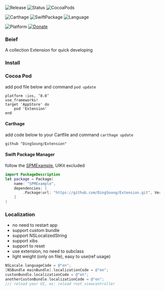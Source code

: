 ![Release](https://img.shields.io/github/release/DingSoung/Extension.svg)
![Status](https://travis-ci.org/DingSoung/Extension.svg?branch=master)
![CocoaPods](https://img.shields.io/cocoapods/v/Extension.svg)

![Carthage](https://img.shields.io/badge/Carthage-compatible-5CC9F5.svg?style=flat)
![SwiftPackage](https://img.shields.io/badge/SwiftPackage-compatible-E66848.svg?style=flat)
![Language](https://img.shields.io/badge/Swift-3.1-FFAC45.svg?style=flat)

![Platform](http://img.shields.io/badge/Platform-iOS|tvOS|macOS|watchOS-E9C2BD.svg?style=flat)
[![Donate](https://img.shields.io/badge/Donate-PayPal-9EA59D.svg)](https://paypal.me/DingSongwen)

### Beief

 A collection Extension for quick developing

### Install
### Cocoa Pod

add pod file below and command `pod update`

```shell
platform :ios, ‘8.0’
use_frameworks!
target 'AppStore' do
	pod	'Extension'
end
```

#### Carthage

add code below to your Cartfile and command `carthage update`

```shell
github "DingSoung/Extension"
```

#### Swift Package Manager

follow the [SPMExample](https://github.com/DingSoung/SPMExample), UIKit excluded

```swift
import PackageDescription
let package = Package(
    name: "SPMExample",
    dependencies: [
        .Package(url: "https://github.com/DingSoung/Extension.git", Version(0,6,0)),
    ]
)
```

### Localization

- no need to restart app
- support custom bundle
- support NSLocalizedString
- support xibs
- support to reset
- use extension, no need to subclass
- light weight (only on file), easy to use(ref usage)



```objective-c
NSLocale.languageCode = @"en";
[NSBundle mainBundle].localizationCode = @"en";
custonBundle.localizationCode = @"en";
anotherCustonBundle.localizationCode = @"en";
/// reload your UI, ex: reload root viewcontroller
```
